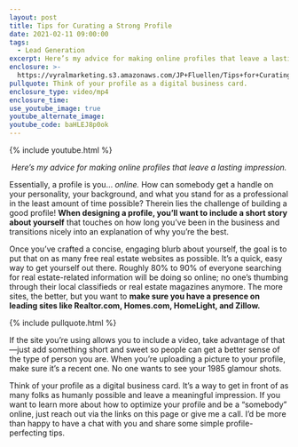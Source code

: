 ```yaml
---
layout: post
title: Tips for Curating a Strong Profile
date: 2021-02-11 09:00:00
tags:
  - Lead Generation
excerpt: Here’s my advice for making online profiles that leave a lasting impression.
enclosure: >-
  https://vyralmarketing.s3.amazonaws.com/JP+Fluellen/Tips+for+Curating+a+Strong+Profile.mp4
pullquote: Think of your profile as a digital business card.
enclosure_type: video/mp4
enclosure_time:
use_youtube_image: true
youtube_alternate_image:
youtube_code: baHLEJ8p0ok
---
```


{% include youtube.html %}

<p style="text-align: center;"><em>Here’s my advice for making online profiles that leave a lasting impression.</em></p>

Essentially, a profile is you… *online.* How can somebody get a handle on your personality, your background, and what you stand for as a professional in the least amount of time possible? Therein lies the challenge of building a good profile\! **When designing a profile, you’ll want to include a short story about yourself** that touches on how long you’ve been in the business and transitions nicely into an explanation of why you’re the best.&nbsp;

Once you’ve crafted a concise, engaging blurb about yourself, the goal is to put that on as many free real estate websites as possible. It’s a quick, easy way to get yourself out there. Roughly 80% to 90% of everyone searching for real estate-related information will be doing so online; no one’s thumbing through their local classifieds or real estate magazines anymore. The more sites, the better, but you want to **make sure you have a presence on leading sites like Realtor.com, Homes.com, HomeLight, and Zillow.&nbsp;**

{% include pullquote.html %}

If the site you’re using allows you to include a video, take advantage of that—just add something short and sweet so people can get a better sense of the type of person you are. When you’re uploading a picture to your profile, make sure it’s a recent one. No one wants to see your 1985 glamour shots.&nbsp;

Think of your profile as a digital business card. It’s a way to get in front of as many folks as humanly possible and leave a meaningful impression. If you want to learn more about how to optimize your profile and be a “somebody” online, just reach out via the links on this page or give me a call. I’d be more than happy to have a chat with you and share some simple profile-perfecting tips.
